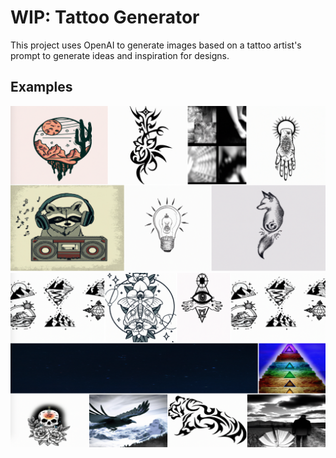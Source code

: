 # WIP: Tattoo Generator

This project uses OpenAI to generate images based on a tattoo artist's prompt to generate ideas and inspiration for designs.

## Examples

![website1](https://github.com/KiraCorbett/tattoo-generator/blob/master/src/images/web1.png?raw=true)
![website2](https://github.com/KiraCorbett/tattoo-generator/blob/master/src/images/web2.png?raw=true)
